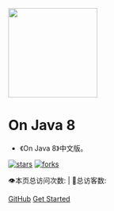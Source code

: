<img width="180px" src="https://raw.githubusercontent.com/LingCoder/OnJava8/master/assets/LogoMark.png">

# On Java 8

- 《On Java 8》中文版。


[![stars](https://badgen.net/github/stars/lingcoder/OnJava8?icon=github&color=4ab8a1)](https://github.com/lingcoder/OnJava8) [![forks](https://badgen.net/github/forks/lingcoder/OnJava8?icon=github&color=4ab8a1)](https://github.com/lingcoder/OnJava8)

<span id="busuanzi_container_site_pv">
    👁️本页总访问次数:<span id="busuanzi_value_site_pv"></span> 
</span>
<span id="busuanzi_container_site_uv" > 
    | 🧑总访客数: <span id="busuanzi_value_site_uv"></span>
</span>

[GitHub](https://github.com/lingcoder/onJava8/)
[Get Started](sidebar.md)







